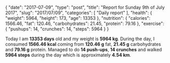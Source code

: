 {
    "date": "2017-07-09",
    "type": "post",
    "title": "Report for Sunday 9th of July 2017",
    "slug": "2017\/07\/09",
    "categories": [
        "Daily report"
    ],
    "health": {
        "weight": 5964,
        "height": 173,
        "age": 13353
    },
    "nutrition": {
        "calories": 1566.46,
        "fat": 120.46,
        "carbohydrates": 21.45,
        "protein": 79.16
    },
    "exercise": {
        "pushups": 14,
        "crunches": 14,
        "steps": 5964
    }
}

Today I am <strong>13353 days</strong> old and my weight is <strong>5964 kg</strong>. During the day, I consumed <strong>1566.46 kcal</strong> coming from <strong>120.46 g</strong> fat, <strong>21.45 g</strong> carbohydrates and <strong>79.16 g</strong> protein. Managed to do <strong>14 push-ups</strong>, <strong>14 crunches</strong> and walked <strong>5964 steps</strong> during the day which is approximately <strong>4.54 km</strong>.